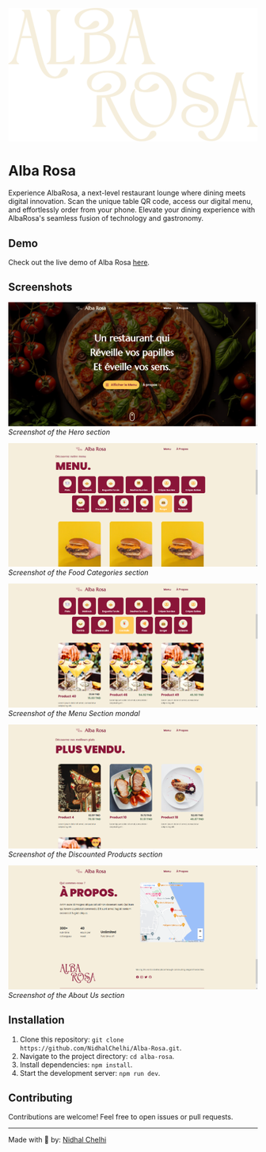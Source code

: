 ![Logo](https://github.com/NidhalChelhi/Alba-Rosa/blob/main/src/assets/AR_logo.svg)


# Alba Rosa

Experience AlbaRosa, a next-level restaurant lounge where dining meets digital innovation. Scan the unique table QR code, access our digital menu, and effortlessly order from your phone. Elevate your dining experience with AlbaRosa's seamless fusion of technology and gastronomy.
## Demo

Check out the live demo of Alba Rosa [here](https://albarosa.vercel.app).

## Screenshots

![Hero Section](screenshots/HeroSection.png)
*Screenshot of the Hero section*

![Food Categories](screenshots/FoodCategories.png)
*Screenshot of the Food Categories section*

![Menu Section](screenshots/MenuSection.png)
*Screenshot of the Menu Section mondal*

![Discounted Products](screenshots/PromoSection.png)
*Screenshot of the Discounted Products section*

![About Us](screenshots/AboutSection.png)
*Screenshot of the About Us section*

## Installation

1. Clone this repository: `git clone https://github.com/NidhalChelhi/Alba-Rosa.git`.
2. Navigate to the project directory: `cd alba-rosa`.
3. Install dependencies: `npm install`.
4. Start the development server: `npm run dev`.

## Contributing

Contributions are welcome! Feel free to open issues or pull requests.

---

Made with 🤍 by: [Nidhal Chelhi](https://nidhalchelhi.vercel.app)
